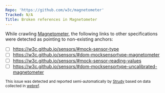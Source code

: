 ```yaml
---
Repo: 'https://github.com/w3c/magnetometer'
Tracked: N/A
Title: Broken references in Magnetometer
---
```


While crawling [Magnetometer](https://w3c.github.io/magnetometer/), the following links to other specifications were detected as pointing to non-existing anchors:
* [ ] https://w3c.github.io/sensors/#mock-sensor-type
* [ ] https://w3c.github.io/sensors/#dom-mocksensortype-magnetometer
* [ ] https://w3c.github.io/sensors/#mock-sensor-reading-values
* [ ] https://w3c.github.io/sensors/#dom-mocksensortype-uncalibrated-magnetometer

<sub>This issue was detected and reported semi-automatically by [Strudy](https://github.com/w3c/strudy/) based on data collected in [webref](https://github.com/w3c/webref/).</sub>

